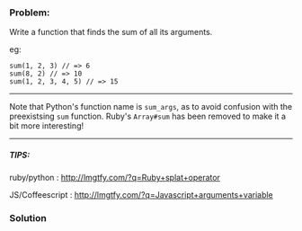 ### Problem:
<p>Write a function that finds the sum of all its arguments.</p>
<p>eg:</p>
<pre><code class="language-javascript">sum(<span class="hljs-number">1</span>, <span class="hljs-number">2</span>, <span class="hljs-number">3</span>) <span class="hljs-comment">// =&gt; 6</span>
sum(<span class="hljs-number">8</span>, <span class="hljs-number">2</span>) <span class="hljs-comment">// =&gt; 10</span>
sum(<span class="hljs-number">1</span>, <span class="hljs-number">2</span>, <span class="hljs-number">3</span>, <span class="hljs-number">4</span>, <span class="hljs-number">5</span>) <span class="hljs-comment">// =&gt; 15</span></code></pre>
<pre style="display: none;"><code class="language-php">sum(<span class="hljs-number">1</span>, <span class="hljs-number">2</span>, <span class="hljs-number">3</span>) <span class="hljs-comment">// =&gt; 6</span>
sum(<span class="hljs-number">8</span>, <span class="hljs-number">2</span>) <span class="hljs-comment">// =&gt; 10</span>
sum(<span class="hljs-number">1</span>, <span class="hljs-number">2</span>, <span class="hljs-number">3</span>, <span class="hljs-number">4</span>, <span class="hljs-number">5</span>) <span class="hljs-comment">// =&gt; 15</span></code></pre>
<pre style="display: none;"><code class="language-python">sum(<span class="hljs-number">1</span>, <span class="hljs-number">2</span>, <span class="hljs-number">3</span>) <span class="hljs-comment"># =&gt; 6</span>
sum(<span class="hljs-number">8</span>, <span class="hljs-number">2</span>) <span class="hljs-comment"># =&gt; 10</span>
sum(<span class="hljs-number">1</span>, <span class="hljs-number">2</span>, <span class="hljs-number">3</span>, <span class="hljs-number">4</span>, <span class="hljs-number">5</span>) <span class="hljs-comment"># =&gt; 15</span></code></pre>
<pre style="display: none;"><code class="language-coffeescript">sum <span class="hljs-number">1</span>, <span class="hljs-number">2</span>, <span class="hljs-number">3</span> <span class="hljs-comment"># =&gt; 6</span>
sum <span class="hljs-number">8</span>, <span class="hljs-number">2</span> <span class="hljs-comment"># =&gt; 10</span>
sum <span class="hljs-number">1</span>, <span class="hljs-number">2</span>, <span class="hljs-number">3</span>, <span class="hljs-number">4</span>, <span class="hljs-number">5</span> <span class="hljs-comment"># =&gt; 15</span></code></pre>
<pre style="display: none;"><code class="language-ruby">sum <span class="hljs-number">1</span>, <span class="hljs-number">2</span>, <span class="hljs-number">3</span> <span class="hljs-comment"># =&gt; 6</span>
sum <span class="hljs-number">8</span>, <span class="hljs-number">2</span> <span class="hljs-comment"># =&gt; 10</span>
sum <span class="hljs-number">1</span>, <span class="hljs-number">2</span>, <span class="hljs-number">3</span>, <span class="hljs-number">4</span>, <span class="hljs-number">5</span> <span class="hljs-comment"># =&gt; 15</span></code></pre>
<pre style="display: none;"><code class="language-clojure">(<span class="hljs-name">sum</span> <span class="hljs-number">1</span> <span class="hljs-number">2</span> <span class="hljs-number">3</span>) <span class="hljs-comment">; =&gt; 6</span>
(<span class="hljs-name">sum</span> <span class="hljs-number">8</span> <span class="hljs-number">2</span>) <span class="hljs-comment">; =&gt; 10</span>
(<span class="hljs-name">sum</span> <span class="hljs-number">1</span> <span class="hljs-number">2</span> <span class="hljs-number">3</span> <span class="hljs-number">4</span> <span class="hljs-number">5</span>) <span class="hljs-comment">; =&gt; 15</span></code></pre>
<hr>
<p>Note that Python&apos;s function name is <code>sum_args</code>, as to avoid confusion with the preexistsing <code>sum</code> function. Ruby&apos;s <code>Array#sum</code> has been removed to make it a bit more interesting!</p>
<hr>
<h5 id="tips">TIPS:</h5>
<p>ruby/python : <a href="http://lmgtfy.com/?q=Ruby+splat+operator" target="_blank">http://lmgtfy.com/?q=Ruby+splat+operator</a></p>
<p>JS/Coffeescript : <a href="http://lmgtfy.com/?q=Javascript+arguments+variable" target="_blank">http://lmgtfy.com/?q=Javascript+arguments+variable</a></p>

### Solution